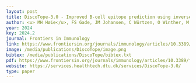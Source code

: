 ```yaml
--- 
layout: post
title: DiscoTope-3.0 - Improved B-cell epitope prediction using inverse folding latent representations
author: <u> MH Høie</u>, FS Gade, JM Johansen, C Würtzen, O Winther, M Nielsen, P Marcatili
year: 2024
key: 2024.2
journal: Frontiers in Immunology
link: https://www.frontiersin.org/journals/immunology/articles/10.3389/fimmu.2024.1322712/full
image: /media/publications/DiscoTope/image.png
bibtex: /media/publications/DiscoTope/bibtex.txt
pdf: https://www.frontiersin.org/journals/immunology/articles/10.3389/fimmu.2024.1322712/pdf?isPublishedV2=false
website: https://services.healthtech.dtu.dk/services/DiscoTope-3.0/
type: paper
---
```

